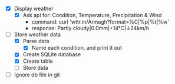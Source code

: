 - [X] Display weather
    - [X] Ask api for: Condition, Temperature, Precipitation & Wind
        - command: curl 'wttr.in/Armagh?format=%C|%p|%t|%w'
        - response: Partly cloudy|0.0mm|+14°C|↓24km/h


- [ ] Store weather data
    - [X] Parse data
        - [X] Name each condition, and print it out
    - [X] Create SQLite database
    - [X] Create table
    - [ ] Store data

- [ ] Ignore db file in git